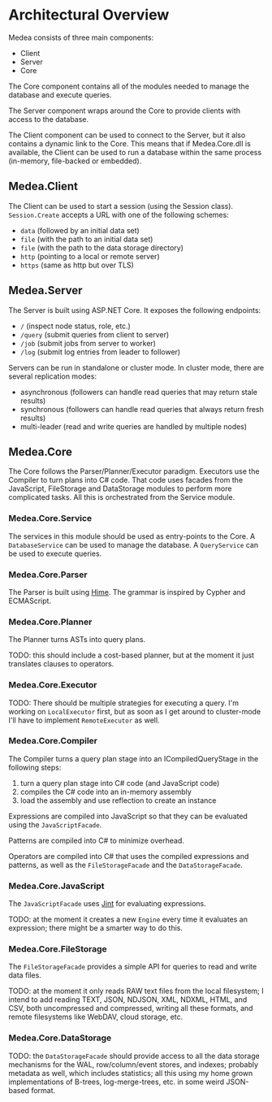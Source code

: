 # Architectural Overview

Medea consists of three main components:
  * Client
  * Server
  * Core

The Core component contains all of the modules needed to manage the database and execute queries.

The Server component wraps around the Core to provide clients with access to the database.

The Client component can be used to connect to the Server, but it also contains a dynamic link to the Core. This means that if Medea.Core.dll is available, the Client can be used to run a database within the same process (in-memory, file-backed or embedded).

## Medea.Client

The Client can be used to start a session (using the Session class). `Session.Create` accepts a URL with one of the following schemes:
  * `data` (followed by an initial data set)
  * `file` (with the path to an initial data set)
  * `file` (with the path to the data storage directory)
  * `http` (pointing to a local or remote server)
  * `https` (same as http but over TLS)

## Medea.Server

The Server is built using ASP.NET Core. It exposes the following endpoints:
  * `/` (inspect node status, role, etc.)
  * `/query` (submit queries from client to server)
  * `/job` (submit jobs from server to worker)
  * `/log` (submit log entries from leader to follower)

Servers can be run in standalone or cluster mode. In cluster mode, there are several replication modes:
  * asynchronous (followers can handle read queries that may return stale results)
  * synchronous (followers can handle read queries that always return fresh results)
  * multi-leader (read and write queries are handled by multiple nodes)

## Medea.Core

The Core follows the Parser/Planner/Executor paradigm. Executors use the Compiler to turn plans into C# code. That code uses facades from the JavaScript, FileStorage and DataStorage modules to perform more complicated tasks. All this is orchestrated from the Service module.

### Medea.Core.Service

The services in this module should be used as entry-points to the Core. A `DatabaseService` can be used to manage the database. A `QueryService` can be used to execute queries.

### Medea.Core.Parser

The Parser is built using [Hime](https://cenotelie.fr/projects/hime). The grammar is inspired by Cypher and ECMAScript.

### Medea.Core.Planner

The Planner turns ASTs into query plans.

TODO: this should include a cost-based planner, but at the moment it just translates clauses to operators.

### Medea.Core.Executor

TODO: There should be multiple strategies for executing a query. I'm working on `LocalExecutor` first, but as soon as I get around to cluster-mode I'll have to implement `RemoteExecutor` as well.

### Medea.Core.Compiler

The Compiler turns a query plan stage into an ICompiledQueryStage in the following steps:

  1. turn a query plan stage into C# code (and JavaScript code)
  2. compiles the C# code into an in-memory assembly
  3. load the assembly and use reflection to create an instance

Expressions are compiled into JavaScript so that they can be evaluated using the `JavaScriptFacade`.

Patterns are compiled into C# to minimize overhead.

Operators are compiled into C# that uses the compiled expressions and patterns, as well as the `FileStorageFacade` and the `DataStorageFacade`.

### Medea.Core.JavaScript

The `JavaScriptFacade` uses [Jint](https://github.com/sebastienros/jint) for evaluating expressions.

TODO: at the moment it creates a new `Engine` every time it evaluates an expression; there might be a smarter way to do this.

### Medea.Core.FileStorage

The `FileStorageFacade` provides a simple API for queries to read and write data files.

TODO: at the moment it only reads RAW text files from the local filesystem; I intend to add reading TEXT, JSON, NDJSON, XML, NDXML, HTML, and CSV, both uncompressed and compressed, writing all these formats, and remote filesystems like WebDAV, cloud storage, etc.

### Medea.Core.DataStorage

TODO: the `DataStorageFacade` should provide access to all the data storage mechanisms for the WAL, row/column/event stores, and indexes; probably metadata as well, which includes statistics; all this using my home grown implementations of B-trees, log-merge-trees, etc. in some weird JSON-based format.
